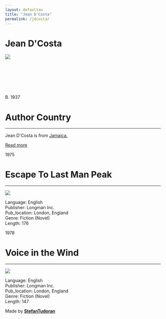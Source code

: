 ```yaml
---
layout: defaultau
title: "Jean D'Costa"
permalink: /jdcosta/
---
```

<!-- partial:index.partial.html -->
<div class="content">
    <h1>Jean D'Costa</h1>
    <div class="quote">
        <div><img src="http://bwuucksgirlsinenglish.weebly.com/uploads/1/9/3/5/19356165/923714.jpg" class="logo"></div>
    </div>
    <div class="timeline">
        <div style="padding-bottom:100px;"></div>
        <div class="block">
            <div class="date right"><p class="right"> B. 1937 </p></div>
            <div class="dot"></div>
            <div class="left first">
            <div class="author_country">
                <h1>Author Country</h1><hr>
            <div class="aclocation"><p>Jean D'Costa is from <a href="{{ site.baseurl }}/4">Jamaica.</a></p></div>
              <div class="acreadmore">   <a href="https://en.wikipedia.org/wiki/Jean_D%27Costa" target="_blank">Read more</a></div>
            </div>
            </div>
        </div>
         <div class="block">
            <div class="date right"><p class="right">1975</p></div>
            <div class="dot"></div>
            <div class="left hide">
                <h1>Escape To Last Man Peak</h1><hr>
                <p><img src="https://encrypted-tbn2.gstatic.com/images?q=tbn:ANd9GcSrfqzaBijoErltLnYaX4Y1kcv_xfJses68NOmCHDHnX6t-wleG"></p>
                <p>Language: English<br/>
                Publisher: Longman Inc.<br/>
                Pub_location: London, England<br/>
                Genre: Fiction (Novel)<br/>
                Length: 176</p>
            </div>
        </div>
        <div class="block">
            <div class="date left"><p class="left">1978</p></div>
            <div class="dot"></div>
            <div class="right hide">
                <h1>Voice in the Wind</h1><hr>
                <p><img src="https://i.pinimg.com/originals/a9/7a/97/a97a973e9ce011734ceb776cf616fc51.jpg"></p>
                <p>Language: English<br/>
                Publisher: Longman Inc.<br/>
                Pub_location: London, England<br/>
                Genre: Fiction (Novel)<br/>
                Length: 147</p>
            </div>
        </div>
        <div id="footer">
        <p id="copyright">Made by&nbsp;<strong><a href="https://www.linkedin.com/in/nicolae-stefan-tudoran-b02291127/" target="_blank">StefanTudoran</a></strong></p>
    </div>
</div>
<!-- partial -->
  <script src='https://cdnjs.cloudflare.com/ajax/libs/jquery/3.1.1/jquery.min.js'></script><script  src="assets/js/authorscript.js"></script>
